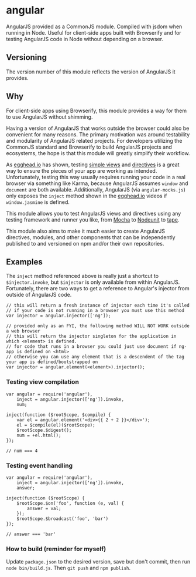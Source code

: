 angular
============

AngularJS provided as a CommonJS module. Compiled with jsdom when running in Node. Useful for client-side apps built with Browserify and for testing AngularJS code in Node without depending on a browser.

## Versioning

The version number of this module reflects the version of AngularJS it provides.


## Why
For client-side apps using Browserify, this module provides a way for them to use AngularJS without shimming.

Having a version of AngularJS that works outside the browser could also be convenient for many reasons. The primary motivation was around testability and modularity of AngularJS related projects. For developers utilizing the CommonJS standard and Browserify to build AngularJS projects and ecosystems, the hope is that this module will greatly simplify their workflow.

As [egghead.io](http://egghead.io) has shown, testing [simple views](https://egghead.io/lessons/angularjs-unit-testing-hello-world) and [directives](https://egghead.io/lessons/angularjs-unit-testing-a-directive) is a great way to ensure the pieces of your app are working as intended. Unfortunately, testing this way usually requires running your code in a real browser via something like Karma, because AngularJS assumes `window` and `document` are both available. Additionally, AngularJS (via `angular-mocks.js`) only exposes the `inject` method shown in the [egghead.io](http://egghead.io) videos if `window.jasmine` is defined.

This module allows you to test AngularJS views and directives using any testing framework and runner you like, from [Mocha](http://visionmedia.github.io/mocha/) to [Nodeunit](https://github.com/caolan/nodeunit) to [tape](https://github.com/substack/tape).

This module also aims to make it much easier to create AngularJS directives, modules, and other components that can be independently published to and versioned on npm and/or their own repositories.

## Examples

The `inject` method referenced above is really just a shortcut to `$injector.invoke`, but `$injector` is only available from within AngularJS. Fortunately, there are two ways to get a reference to Angular's injector from outside of AngularJS code.

```
// this will return a fresh instance of injector each time it's called
// if your code is not running in a browser you must use this method
var injector = angular.injector(['ng']);

// provided only as an FYI, the following method WILL NOT WORK outside a web browser
// this will return the injector singleton for the application in which <element> is defined.
// for code that runs in a browser you could just use document if ng-app is defined on <html>
// otherwise you can use any element that is a descendent of the tag your app is defined/bootstrapped on
var injector = angular.element(<element>).injector();
```

### Testing view compilation

```
var angular = require('angular'),
	inject = angular.injector(['ng']).invoke,
	num;

inject(function ($rootScope, $compile) {
	var el = angular.element('<div>{{ 2 + 2 }}</div>');
	el = $compile(el)($rootScope);
	$rootScope.$digest();
	num = +el.html();
});

// num === 4
```

### Testing event handling

```
var angular = require('angular'),
	inject = angular.injector(['ng']).invoke,
	answer;

inject(function ($rootScope) {
	$rootScope.$on('foo', function (e, val) {
		answer = val;
	});
	$rootScope.$broadcast('foo', 'bar')
});

// answer === 'bar'
```

### How to build (reminder for myself)

Update `package.json` to the desired version, save but don't commit, then run `node bin/build.js`. Then `git push`
and `npm publish`.
